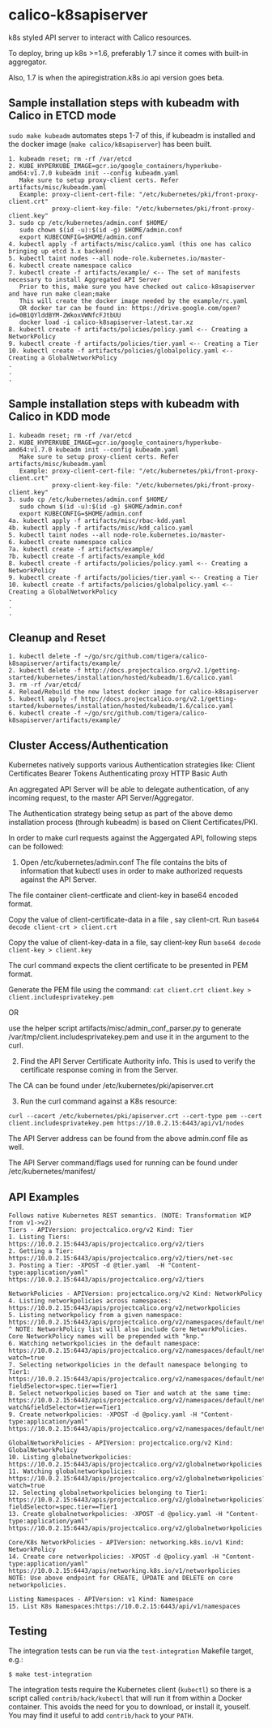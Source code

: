 # calico-k8sapiserver

k8s styled API server to interact with Calico resources.

To deploy, bring up k8s >=1.6, preferably 1.7 since it comes with built-in aggregator.

Also, 1.7 is when the apiregistration.k8s.io api version goes beta.

## Sample installation steps with kubeadm with Calico in ETCD mode

`sudo make kubeadm` automates steps 1-7 of this, if kubeadm is installed and the
docker image (`make calico/k8sapiserver`) has been built.
```
1. kubeadm reset; rm -rf /var/etcd
2. KUBE_HYPERKUBE_IMAGE=gcr.io/google_containers/hyperkube-amd64:v1.7.0 kubeadm init --config kubeadm.yaml
   Make sure to setup proxy-client certs. Refer artifacts/misc/kubeadm.yaml
   Example: proxy-client-cert-file: "/etc/kubernetes/pki/front-proxy-client.crt"
            proxy-client-key-file: "/etc/kubernetes/pki/front-proxy-client.key"
3. sudo cp /etc/kubernetes/admin.conf $HOME/
   sudo chown $(id -u):$(id -g) $HOME/admin.conf
   export KUBECONFIG=$HOME/admin.conf
4. kubectl apply -f artifacts/misc/calico.yaml (this one has calico bringing up etcd 3.x backend)
5. kubectl taint nodes --all node-role.kubernetes.io/master-
6. kubectl create namespace calico
7. kubectl create -f artifacts/example/ <-- The set of manifests necessary to install Aggregated API Server
   Prior to this, make sure you have checked out calico-k8sapiserver and have run make clean;make
   This will create the docker image needed by the example/rc.yaml
   OR docker tar can be found in: https://drive.google.com/open?id=0B1QYlddBYM-ZWkoxVWNfcFJtbUU
   docker load -i calico-k8sapiserver-latest.tar.xz
8. kubectl create -f artifacts/policies/policy.yaml <-- Creating a NetworkPolicy
9. kubectl create -f artifacts/policies/tier.yaml <-- Creating a Tier
10. kubectl create -f artifacts/policies/globalpolicy.yaml <-- Creating a GlobalNetworkPolicy
.
.
.
```

## Sample installation steps with kubeadm with Calico in KDD mode
```
1. kubeadm reset; rm -rf /var/etcd
2. KUBE_HYPERKUBE_IMAGE=gcr.io/google_containers/hyperkube-amd64:v1.7.0 kubeadm init --config kubeadm.yaml
   Make sure to setup proxy-client certs. Refer artifacts/misc/kubeadm.yaml
   Example: proxy-client-cert-file: "/etc/kubernetes/pki/front-proxy-client.crt"
            proxy-client-key-file: "/etc/kubernetes/pki/front-proxy-client.key"
3. sudo cp /etc/kubernetes/admin.conf $HOME/
   sudo chown $(id -u):$(id -g) $HOME/admin.conf
   export KUBECONFIG=$HOME/admin.conf
4a. kubectl apply -f artifacts/misc/rbac-kdd.yaml
4b. kubectl apply -f artifacts/misc/kdd_calico.yaml
5. kubectl taint nodes --all node-role.kubernetes.io/master-
6. kubectl create namespace calico
7a. kubectl create -f artifacts/example/
7b. kubectl create -f artifacts/example_kdd
8. kubectl create -f artifacts/policies/policy.yaml <-- Creating a NetworkPolicy
9. kubectl create -f artifacts/policies/tier.yaml <-- Creating a Tier
10. kubectl create -f artifacts/policies/globalpolicy.yaml <-- Creating a GlobalNetworkPolicy
.
.
.
```

## Cleanup and Reset
```
1. kubectl delete -f ~/go/src/github.com/tigera/calico-k8sapiserver/artifacts/example/
2. kubectl delete -f http://docs.projectcalico.org/v2.1/getting-started/kubernetes/installation/hosted/kubeadm/1.6/calico.yaml
3. rm -rf /var/etcd/
4. Reload/Rebuild the new latest docker image for calico-k8sapiserver
5. kubectl apply -f http://docs.projectcalico.org/v2.1/getting-started/kubernetes/installation/hosted/kubeadm/1.6/calico.yaml
6. kubectl create -f ~/go/src/github.com/tigera/calico-k8sapiserver/artifacts/example/
```

## Cluster Access/Authentication

Kubernetes natively supports various Authentication strategies like:
Client Certificates
Bearer Tokens
Authenticating proxy
HTTP Basic Auth

An aggregated API Server will be able to delegate authentication, of any incoming request, to the master API Server/Aggregator.

The Authentication strategy being setup as part of the above demo installation process (through kubeadm) is based on Client Certificates/PKI.

In order to make curl requests against the Aggergated API, following steps can be followed:

1. Open /etc/kubernetes/admin.conf
The file contains the bits of information that kubectl uses in order to make authorized requests against the API Server.

The file container client-certficate and client-key in base64 encoded format.

Copy the value of client-certificate-data in a file , say client-crt.
Run `base64 decode client-crt > client.crt`

Copy the value of client-key-data in a file, say client-key
Run `base64 decode client-key > client.key`

The curl command expects the client certificate to be presented in PEM format.

Generate the PEM file using the command:
`cat client.crt client.key > client.includesprivatekey.pem`

OR

use the helper script artifacts/misc/admin_conf_parser.py to generate /var/tmp/client.includesprivatekey.pem and use it in the
argument to the curl.

2. Find the API Server Certificate Authority info. This is used to verify the certificate response coming in from the Server.

The CA can be found under /etc/kubernetes/pki/apiserver.crt

3. Run the curl command against a K8s resource:

`curl --cacert /etc/kubernetes/pki/apiserver.crt --cert-type pem --cert client.includesprivatekey.pem https://10.0.2.15:6443/api/v1/nodes`

The API Server address can be found from the above admin.conf file as well.

The API Server command/flags used for running can be found under /etc/kubernetes/manifest/

## API Examples
```
Follows native Kubernetes REST semantics. (NOTE: Transformation WIP from v1->v2)
Tiers - APIVersion: projectcalico.org/v2 Kind: Tier
1. Listing Tiers: https://10.0.2.15:6443/apis/projectcalico.org/v2/tiers
2. Getting a Tier: https://10.0.2.15:6443/apis/projectcalico.org/v2/tiers/net-sec
3. Posting a Tier: -XPOST -d @tier.yaml  -H "Content-type:application/yaml"  https://10.0.2.15:6443/apis/projectcalico.org/v2/tiers

NetworkPolicies - APIVersion: projectcalico.org/v2 Kind: NetworkPolicy
4. Listing networkpolicies across namespaces: https://10.0.2.15:6443/apis/projectcalico.org/v2/networkpolicies
5. Listing networkpolicy from a given namespace: https://10.0.2.15:6443/apis/projectcalico.org/v2/namespaces/default/networkpolicies 
^ NOTE: NetworkPolicy list will also include Core NetworkPolicies. Core NetworkPolicy names will be prepended with "knp."
6. Watching networkpolicies in the default namespace: https://10.0.2.15:6443/apis/projectcalico.org/v2/namespaces/default/networkpolicies?watch=true
7. Selecting networkpolicies in the default namespace belonging to Tier1: https://10.0.2.15:6443/apis/projectcalico.org/v2/namespaces/default/networkpolicies?fieldSelector=spec.tier==Tier1
8. Select networkpolicies based on Tier and watch at the same time: https://10.0.2.15:6443/apis/projectcalico.org/v2/namespaces/default/networkpolicies?watch&fieldSelector=tier==Tier1
9. Create networkpolicies: -XPOST -d @policy.yaml -H "Content-type:application/yaml" https://10.0.2.15:6443/apis/projectcalico.org/v2/namespaces/default/networkpolicies

GlobalNetworkPolicies - APIVersion: projectcalico.org/v2 Kind: GlobalNetworkPolicy
10. Listing globalnetworkpolicies: https://10.0.2.15:6443/apis/projectcalico.org/v2/globalnetworkpolicies
11. Watching globalnetworkpolicies: https://10.0.2.15:6443/apis/projectcalico.org/v2/globalnetworkpolicies?watch=true
12. Selecting globalnetworkpolicies belonging to Tier1: https://10.0.2.15:6443/apis/projectcalico.org/v2/globalnetworkpolicies?fieldSelector=spec.tier==Tier1
13. Create globalnetworkpolicies: -XPOST -d @policy.yaml -H "Content-type:application/yaml" https://10.0.2.15:6443/apis/projectcalico.org/v2/globalnetworkpolicies

Core/K8s NetworkPolicies - APIVersion: networking.k8s.io/v1 Kind: NetworkPolicy
14. Create core networkpolicies: -XPOST -d @policy.yaml -H "Content-type:application/yaml" https://10.0.2.15:6443/apis/networking.k8s.io/v1/networkpolicies
NOTE: Use above endpoint for CREATE, UPDATE and DELETE on core networkpolicies.

Listing Namespaces - APIVersion: v1 Kind: Namespace
15. List K8s Namespaces:https://10.0.2.15:6443/api/v1/namespaces
``` 

## Testing
The integration tests can be run via the `test-integration` Makefile target,
e.g.:

    $ make test-integration

The integration tests require the Kubernetes client (`kubectl`) so there is a
script called `contrib/hack/kubectl` that will run it from within a
Docker container. This avoids the need for you to download, or install it,
youself. You may find it useful to add `contrib/hack` to your `PATH`.


